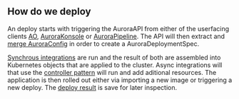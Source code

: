 ## How do we deploy
An deploy starts with triggering the AuroraAPI from either of the userfacing clients [AO](aurora#ao), [AuroraKonsole](aurora#auroraKonsole) or [AuroraPipeline](aurora#auroraPipeline). The API will then extract and [merge AuroraConfig](aurora#AuroraConfig) in order to create a AuroraDeploymentSpec. 

[Synchrous integrations](aurora#integrationSyncronous) are run and the result of both are assembled into Kubernetes objects that are applied to the cluster. Async integrations will that use the [controller pattern](https://kubernetes.io/docs/concepts/api-extension/custom-resources/#custom-controllers) will run and add aditional resources. The application is then rolled out either via importing a new image or triggering a new deploy. The [deploy result](aurora#deployResult) is save for later inspection.

